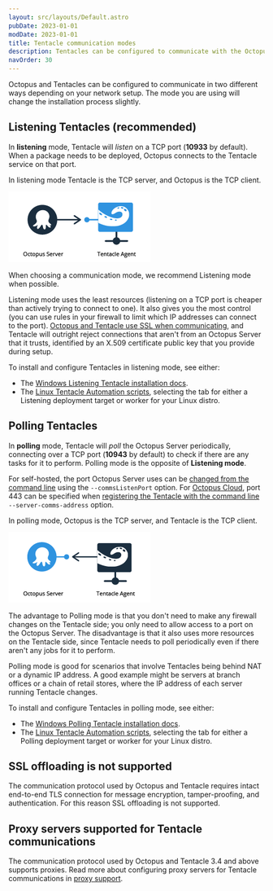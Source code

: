```yaml
---
layout: src/layouts/Default.astro
pubDate: 2023-01-01
modDate: 2023-01-01
title: Tentacle communication modes
description: Tentacles can be configured to communicate with the Octopus Server in Listening or Polling mode.
navOrder: 30
---
```


Octopus and Tentacles can be configured to communicate in two different ways depending on your network setup. The mode you are using will change the installation process slightly.

## Listening Tentacles (recommended)

In **listening** mode, Tentacle will *listen* on a TCP port (**10933** by default). When a package needs to be deployed, Octopus connects to the Tentacle service on that port.

In listening mode Tentacle is the TCP server, and Octopus is the TCP client.

![Octopus to Listening Tentacle communication](/docs/infrastructure/deployment-targets/tentacle/images/listening-tentacle.png "width=500")

When choosing a communication mode, we recommend Listening mode when possible.

Listening mode uses the least resources (listening on a TCP port is cheaper than actively trying to connect to one). It also gives you the most control (you can use rules in your firewall to limit which IP addresses can connect to the port). [Octopus and Tentacle use SSL when communicating](/docs/security/octopus-tentacle-communication), and Tentacle will outright reject connections that aren't from an Octopus Server that it trusts, identified by an X.509 certificate public key that you provide during setup.

To install and configure Tentacles in listening mode, see either:
 - The [Windows Listening Tentacle installation docs](/docs/infrastructure/deployment-targets/tentacle/windows/#configure-a-listening-tentacle-recommended).
 - The [Linux Tentacle Automation scripts](/docs/infrastructure/deployment-targets/tentacle/linux/#automation-scripts), selecting the tab for either a Listening deployment target or worker for your Linux distro.

## Polling Tentacles

In **polling** mode, Tentacle will *poll* the Octopus Server periodically, connecting over a TCP port (**10943** by default) to check if there are any tasks for it to perform. Polling mode is the opposite of **Listening mode**.

For self-hosted, the port Octopus Server uses can be [changed from the command line](/docs/octopus-rest-api/octopus.server.exe-command-line/configure/) using the `--commsListenPort` option. For [Octopus Cloud](/docs/octopus-cloud/), port 443 can be specified when [registering the Tentacle with the command line](/docs/infrastructure/deployment-targets/tentacle/polling-tentacles-over-port-443) `--server-comms-address` option.

In polling mode, Octopus is the TCP server, and Tentacle is the TCP client.

![Polling Tentacle to Octopus communication](/docs/infrastructure/deployment-targets/tentacle/images/polling-tentacle.png "width=500")

The advantage to Polling mode is that you don't need to make any firewall changes on the Tentacle side; you only need to allow access to a port on the Octopus Server. The disadvantage is that it also uses more resources on the Tentacle side, since Tentacle needs to poll periodically even if there aren't any jobs for it to perform.

Polling mode is good for scenarios that involve Tentacles being behind NAT or a dynamic IP address. A good example might be servers at branch offices or a chain of retail stores, where the IP address of each server running Tentacle changes.

To install and configure Tentacles in polling mode, see either:
 - The [Windows Polling Tentacle installation docs](/docs/infrastructure/deployment-targets/tentacle/windows/#configure-a-polling-tentacle).
 - The [Linux Tentacle Automation scripts](/docs/infrastructure/deployment-targets/tentacle/linux/#automation-scripts), selecting the tab for either a Polling deployment target or worker for your Linux distro.

## SSL offloading is not supported

The communication protocol used by Octopus and Tentacle requires intact end-to-end TLS connection for message encryption, tamper-proofing, and authentication. For this reason SSL offloading is not supported.

## Proxy servers supported for Tentacle communications

The communication protocol used by Octopus and Tentacle 3.4 and above supports proxies. Read more about configuring proxy servers for Tentacle communications in [proxy support](/docs/infrastructure/deployment-targets/proxy-support).
